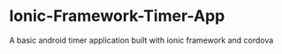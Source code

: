 # Ionic-Framework-Timer-App
A basic android timer application built with ionic framework and cordova
